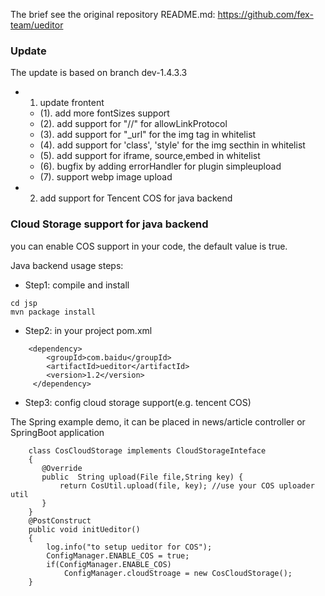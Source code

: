 

The brief see the original repository README.md: https://github.com/fex-team/ueditor

### Update
The update is based on branch dev-1.4.3.3
- 1. update frontent
  - (1). add more fontSizes support
  - (2). add support for "//" for allowLinkProtocol
  - (3). add support for "_url" for the img tag in whitelist
  - (4). add support for 'class', 'style' for the img secthin in whitelist
  - (5). add support for iframe, source,embed in whitelist
  - (6). bugfix by adding errorHandler for plugin simpleupload
  - (7). support webp image upload
- 2. add support for Tencent COS for java backend

### Cloud Storage support for java backend

you can enable COS support in your code, the default value is true.

Java backend usage steps:

- Step1: compile and install
```
cd jsp
mvn package install
```

- Step2: in your project pom.xml
```
    <dependency>
        <groupId>com.baidu</groupId>
        <artifactId>ueditor</artifactId>
        <version>1.2</version>
     </dependency>
```

- Step3: config cloud storage support(e.g. tencent COS) 

The Spring example demo, it can be placed in news/article controller or SpringBoot application
```
    class CosCloudStorage implements CloudStorageInteface
    {
       @Override
       public  String upload(File file,String key) {
           return CosUtil.upload(file, key); //use your COS uploader util
       }
    }
    @PostConstruct
    public void initUeditor()
    {
        log.info("to setup ueditor for COS");
        ConfigManager.ENABLE_COS = true;
        if(ConfigManager.ENABLE_COS) 
            ConfigManager.cloudStroage = new CosCloudStorage();
    }
```


